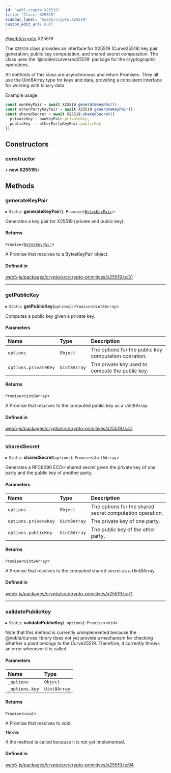 ```yaml
---
id: "web5_crypto.X25519"
title: "Class: X25519"
sidebar_label: "@web5/crypto.X25519"
custom_edit_url: null
---
```


[@web5/crypto](../modules/web5_crypto.md).X25519

The `X25519` class provides an interface for X25519 (Curve25519) key pair
generation, public key computation, and shared secret computation. The class
uses the '@noble/curves/ed25519' package for the cryptographic operations.

All methods of this class are asynchronous and return Promises. They all use
the Uint8Array type for keys and data, providing a consistent
interface for working with binary data.

Example usage:

```ts
const ownKeyPair = await X25519.generateKeyPair();
const otherPartyKeyPair = await X25519.generateKeyPair();
const sharedSecret = await X25519.sharedSecret({
  privateKey : ownKeyPair.privateKey,
  publicKey  : otherPartyKeyPair.publicKey
});
```

## Constructors

### constructor

• **new X25519**()

## Methods

### generateKeyPair

▸ `Static` **generateKeyPair**(): `Promise`<[`BytesKeyPair`](../interfaces/web5_crypto.BytesKeyPair.md)\>

Generates a key pair for X25519 (private and public key).

#### Returns

`Promise`<[`BytesKeyPair`](../interfaces/web5_crypto.BytesKeyPair.md)\>

A Promise that resolves to a BytesKeyPair object.

#### Defined in

[web5-js/packages/crypto/src/crypto-primitives/x25519.ts:31](https://github.com/TBD54566975/web5-js/blob/ff920f5/packages/crypto/src/crypto-primitives/x25519.ts#L31)

___

### getPublicKey

▸ `Static` **getPublicKey**(`options`): `Promise`<`Uint8Array`\>

Computes a public key given a private key.

#### Parameters

| Name | Type | Description |
| :------ | :------ | :------ |
| `options` | `Object` | The options for the public key computation operation. |
| `options.privateKey` | `Uint8Array` | The private key used to compute the public key. |

#### Returns

`Promise`<`Uint8Array`\>

A Promise that resolves to the computed public key as a Uint8Array.

#### Defined in

[web5-js/packages/crypto/src/crypto-primitives/x25519.ts:51](https://github.com/TBD54566975/web5-js/blob/ff920f5/packages/crypto/src/crypto-primitives/x25519.ts#L51)

___

### sharedSecret

▸ `Static` **sharedSecret**(`options`): `Promise`<`Uint8Array`\>

Generates a RFC6090 ECDH shared secret given the private key of one party
and the public key of another party.

#### Parameters

| Name | Type | Description |
| :------ | :------ | :------ |
| `options` | `Object` | The options for the shared secret computation operation. |
| `options.privateKey` | `Uint8Array` | The private key of one party. |
| `options.publicKey` | `Uint8Array` | The public key of the other party. |

#### Returns

`Promise`<`Uint8Array`\>

A Promise that resolves to the computed shared secret as a Uint8Array.

#### Defined in

[web5-js/packages/crypto/src/crypto-primitives/x25519.ts:71](https://github.com/TBD54566975/web5-js/blob/ff920f5/packages/crypto/src/crypto-primitives/x25519.ts#L71)

___

### validatePublicKey

▸ `Static` **validatePublicKey**(`_options`): `Promise`<`void`\>

Note that this method is currently unimplemented because the @noble/curves
library does not yet provide a mechanism for checking whether a point
belongs to the Curve25519. Therefore, it currently throws an error whenever
it is called.

#### Parameters

| Name | Type |
| :------ | :------ |
| `_options` | `Object` |
| `_options.key` | `Uint8Array` |

#### Returns

`Promise`<`void`\>

A Promise that resolves to void.

**`Throws`**

If the method is called because it is not yet implemented.

#### Defined in

[web5-js/packages/crypto/src/crypto-primitives/x25519.ts:94](https://github.com/TBD54566975/web5-js/blob/ff920f5/packages/crypto/src/crypto-primitives/x25519.ts#L94)
